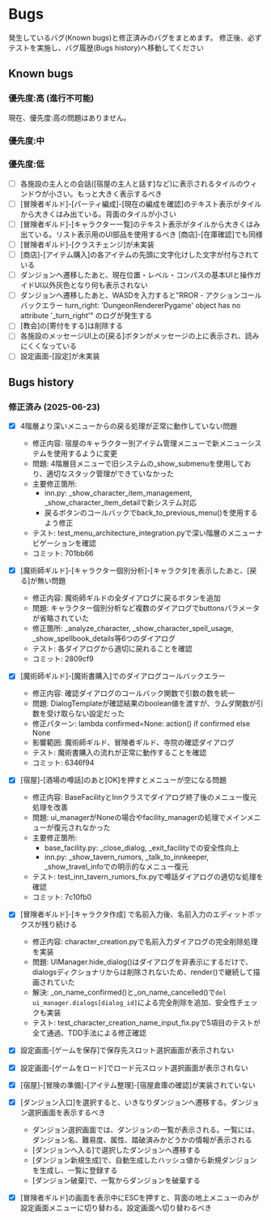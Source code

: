 # Bugs

発生しているバグ(Known bugs)と修正済みのバグをまとめます。
修正後、必ずテストを実施し、バグ履歴(Bugs history)へ移動してください

## Known bugs

### 優先度:高 (進行不可能)

現在、優先度:高の問題はありません。

### 優先度:中

### 優先度:低

* [ ] 各施設の主人との会話([宿屋の主人と話す]など)に表示されるタイルのウィンドウが小さい。もっと大きく表示するべき
* [ ] [冒険者ギルド]-[パーティ編成]-[現在の編成を確認]のテキスト表示がタイルから大きくはみ出ている。背面のタイルが小さい
* [ ] [冒険者ギルド]-[キャラクター一覧]のテキスト表示がタイルから大きくはみ出ている。リスト表示用のUI部品を使用するべき
    [商店]-[在庫確認]でも同様
* [ ] [冒険者ギルド]-[クラスチェンジ]が未実装
* [ ] [商店]-[アイテム購入]の各アイテムの先頭に文字化けした文字が付与されている
* [ ] ダンジョンへ遷移したあと、現在位置・レベル・コンパスの基本UIと操作ガイドUI以外灰色となり何も表示されない
* [ ] ダンジョンへ遷移したあと、WASDを入力すると"RROR - アクションコールバックエラー turn_right: 'DungeonRendererPygame' object has no attribute '_turn_right'" のログが発生する
* [ ] [教会]の[寄付をする]は削除する
* [ ] 各施設のメッセージUI上の[戻る]ボタンがメッセージの上に表示され、読みにくくなっている
* [ ] 設定画面-[設定]が未実装

## Bugs history


### 修正済み (2025-06-23)

* [x] 4階層より深いメニューからの戻る処理が正常に動作していない問題
  - 修正内容: 宿屋のキャラクター別アイテム管理メニューで新メニューシステムを使用するように変更
  - 問題: 4階層目メニューで旧システムの_show_submenuを使用しており、適切なスタック管理ができていなかった
  - 主要修正箇所:
    - inn.py: _show_character_item_management, _show_character_item_detailで新システム対応
    - 戻るボタンのコールバックでback_to_previous_menu()を使用するよう修正
  - テスト: test_menu_architecture_integration.pyで深い階層のメニューナビゲーションを確認
  - コミット: 701bb66

* [x] [魔術師ギルド]-[キャラクター個別分析]-[キャラクタ]を表示したあと、[戻る]が無い問題
  - 修正内容: 魔術師ギルドの全ダイアログに戻るボタンを追加
  - 問題: キャラクター個別分析など複数のダイアログでbuttonsパラメータが省略されていた
  - 修正箇所: _analyze_character, _show_character_spell_usage, _show_spellbook_details等6つのダイアログ
  - テスト: 各ダイアログから適切に戻れることを確認
  - コミット: 2809cf9

* [x] [魔術師ギルド]-[魔術書購入]でのダイアログコールバックエラー
  - 修正内容: 確認ダイアログのコールバック関数で引数の数を統一
  - 問題: DialogTemplateが確認結果のboolean値を渡すが、ラムダ関数が引数を受け取らない設定だった
  - 修正パターン: lambda confirmed=None: action() if confirmed else None
  - 影響範囲: 魔術師ギルド、冒険者ギルド、寺院の確認ダイアログ
  - テスト: 魔術書購入の流れが正常に動作することを確認
  - コミット: 6346f94

* [x] [宿屋]-[酒場の噂話]のあと[OK]を押すとメニューが空になる問題
  - 修正内容: BaseFacilityとInnクラスでダイアログ終了後のメニュー復元処理を改善
  - 問題: ui_managerがNoneの場合やfacility_managerの処理でメインメニューが復元されなかった
  - 主要修正箇所:
    - base_facility.py: _close_dialog, _exit_facilityでの安全性向上
    - inn.py: _show_tavern_rumors, _talk_to_innkeeper, _show_travel_infoでの明示的なメニュー復元
  - テスト: test_inn_tavern_rumors_fix.pyで噂話ダイアログの適切な処理を確認
  - コミット: 7c10fb0

* [x] [冒険者ギルド]-[キャラクタ作成] で名前入力後、名前入力のエディットボックスが残り続ける
  - 修正内容: character_creation.pyで名前入力ダイアログの完全削除処理を実装
  - 問題: UIManager.hide_dialog()はダイアログを非表示にするだけで、dialogsディクショナリからは削除されないため、render()で継続して描画されていた
  - 解決: _on_name_confirmed()と_on_name_cancelled()で`del ui_manager.dialogs[dialog_id]`による完全削除を追加、安全性チェックも実装
  - テスト: test_character_creation_name_input_fix.pyで5項目のテストが全て通過、TDD手法による修正確認
* [x] 設定画面-[ゲームを保存]で保存先スロット選択画面が表示されない
* [x] 設定画面-[ゲームをロード]でロード元スロット選択画面が表示されない
* [x] [宿屋]-[冒険の準備]-[アイテム整理]-[宿屋倉庫の確認]が実装されていない
* [x] [ダンジョン入口]を選択すると、いきなりダンジョンへ遷移する。ダンジョン選択画面を表示するべき
    * ダンジョン選択画面では、ダンジョンの一覧が表示される。一覧には、ダンジョン名、難易度、属性、踏破済みかどうかの情報が表示される
    * [ダンジョンへ入る]で選択したダンジョンへ遷移する
    * [ダンジョン新規生成]で、自動生成したハッシュ値から新規ダンジョンを生成し、一覧に登録する
    * [ダンジョン破棄]で、一覧からダンジョンを破棄する
* [x] [冒険者ギルド]の画面を表示中にESCを押すと、背面の地上メニューのみが設定画面メニューに切り替わる。設定画面へ切り替わるべき

